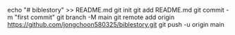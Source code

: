 echo "# biblestory" >> README.md
git init
git add README.md
git commit -m "first commit"
git branch -M main
git remote add origin https://github.com/jongchoon580325/biblestory.git
git push -u origin main